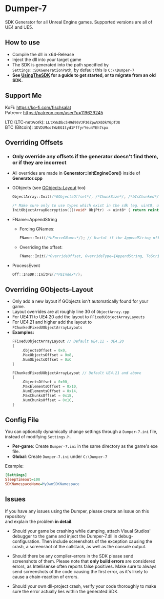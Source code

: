 
# Dumper-7

SDK Generator for all Unreal Engine games. Supported versions are all of UE4 and UE5.

## How to use

- Compile the dll in x64-Release
- Inject the dll into your target game
- The SDK is generated into the path specified by `Settings::SDKGenerationPath`, by default this is `C:\\Dumper-7`
- **See [UsingTheSDK](UsingTheSDK.md) for a guide to get started, or to migrate from an old SDK.**
## Support Me

KoFi: https://ko-fi.com/fischsalat \
Patreon: https://patreon.com/user?u=119629245

LTC (LTC-network): `LLtXWxDbc5H9d96VJF36ZpwVX6DkYGpTJU` \
BTC (Bitcoin): `1DVDUMcotWzEG1tyd1FffyrYeu4YEh7spx`

## Overriding Offsets

- ### Only override any offsets if the generator doesn't find them, or if they are incorrect
- All overrides are made in **Generator::InitEngineCore()** inside of **Generator.cpp**

- GObjects (see [GObjects-Layout](#overriding-gobjects-layout) too)
  ```cpp
  ObjectArray::Init(/*GObjectsOffset*/, /*ChunkSize*/, /*bIsChunked*/);
  ```
  ```cpp
  /* Make sure only to use types which exist in the sdk (eg. uint8, uint64) */
  InitObjectArrayDecryption([](void* ObjPtr) -> uint8* { return reinterpret_cast<uint8*>(uint64(ObjPtr) ^ 0x8375); });
  ```
- FName::AppendString
  - Forcing GNames:
    ```cpp
    FName::Init(/*bForceGNames*/); // Useful if the AppendString offset is wrong
    ```
  - Overriding the offset:
    ```cpp
    FName::Init(/*OverrideOffset, OverrideType=[AppendString, ToString, GNames], bIsNamePool*/);
    ```
- ProcessEvent
  ```cpp
  Off::InSDK::InitPE(/*PEIndex*/);
  ```
## Overriding GObjects-Layout
- Only add a new layout if GObjects isn't automatically found for your game.
- Layout overrides are at roughly line 30 of `ObjectArray.cpp`
- For UE4.11 to UE4.20 add the layout to `FFixedUObjectArrayLayouts`
- For UE4.21 and higher add the layout to `FChunkedFixedUObjectArrayLayouts`
- **Examples:**
  ```cpp
  FFixedUObjectArrayLayout // Default UE4.11 - UE4.20
  {
      .ObjectsOffset = 0x0,
      .MaxObjectsOffset = 0x8,
      .NumObjectsOffset = 0xC
  }
  ```
  ```cpp
  FChunkedFixedUObjectArrayLayout // Default UE4.21 and above
  {
      .ObjectsOffset = 0x00,
      .MaxElementsOffset = 0x10,
      .NumElementsOffset = 0x14,
      .MaxChunksOffset = 0x18,
      .NumChunksOffset = 0x1C,
  }
  ```

## Config File
You can optionally dynamically change settings through a `Dumper-7.ini` file, instead of modifying `Settings.h`.
- **Per-game**: Create `Dumper-7.ini` in the same directory as the game's exe file.
- **Global**: Create `Dumper-7.ini` under `C:\Dumper-7`

Example:
```ini
[Settings]
SleepTimeout=100
SDKNamespaceName=MyOwnSDKNamespace
```
## Issues

If you have any issues using the Dumper, please create an Issue on this repository\
and explain the problem **in detail**.

- Should your game be crashing while dumping, attach Visual Studios' debugger to the game and inject the Dumper-7.dll in debug-configuration.
Then include screenshots of the exception causing the crash, a screenshot of the callstack, as well as the console output.

- Should there be any compiler-errors in the SDK please send screenshots of them. Please note that **only build errors** are considered errors, as Intellisense often reports false positives.
Make sure to always send screenshots of the code causing the first error, as it's likely to cause a chain-reaction of errors.

- Should your own dll-project crash, verify your code thoroughly to make sure the error actually lies within the generated SDK.
